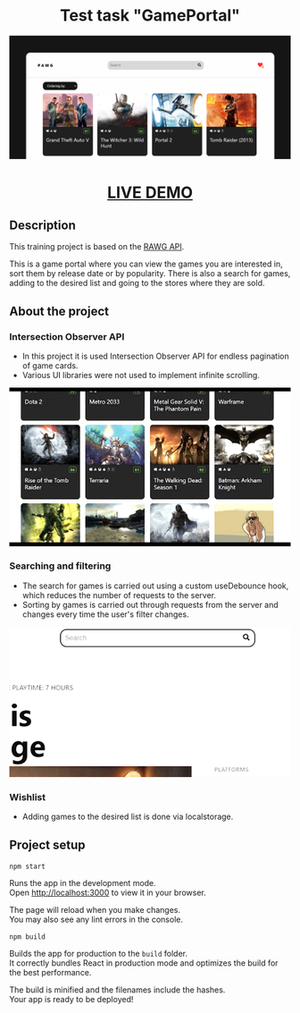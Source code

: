 <h1 align="center">Test task "GamePortal"</h1>

![HEADER](./readme_assets/header_rdm.png)
<h1 align="center"><a href="https://capozz03.github.io/game-portal-react" target="_blank">LIVE DEMO</a> 

## Description

This training project is based on the [RAWG API](https://api.rawg.io/docs/). 

This is a game portal where you can view the games you are interested in, sort them by release date or by popularity. There is also a search for games, adding to the desired list and going to the stores where they are sold.

## About the project

### Intersection Observer API
- In this project it is used Intersection Observer API for endless pagination of game cards.
- Various UI libraries were not used to implement infinite scrolling.

![OBSERVER](./readme_assets/observer.gif)

### Searching and filtering
- The search for games is carried out using a custom useDebounce hook, which reduces the number of requests to the server.
- Sorting by games is carried out through requests from the server and changes every time the user's filter changes.

![OBSERVER](./readme_assets/search.gif)

### Wishlist
- Adding games to the desired list is done via localstorage.

## Project setup

```
npm start
```

Runs the app in the development mode.\
Open [http://localhost:3000](http://localhost:3000) to view it in your browser.

The page will reload when you make changes.\
You may also see any lint errors in the console.

```
npm build
```

Builds the app for production to the `build` folder.\
It correctly bundles React in production mode and optimizes the build for the best performance.

The build is minified and the filenames include the hashes.\
Your app is ready to be deployed!

